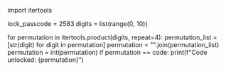 import itertools

lock_passcode = 2583
digits = list(range(0, 10))

for permutation in itertools.product(digits, repeat=4):
    permutation_list = [str(digit) for digit in permutation]
    permutation = "".join(permutation_list)
    permutation = int(permutation)
    if permutation == code:
        print(f"Code unlocked: {permutation}")
